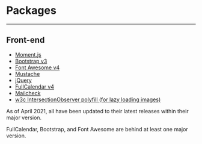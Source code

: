 # Packages

----

## Front-end

* [Moment.js](https://github.com/moment/moment/releases)
* [Bootstrap v3](https://getbootstrap.com/docs/3.3/)
* [Font Awesome v4](https://fontawesome.com/v4.7/)
* [Mustache](https://github.com/janl/mustache.js/releases)
* [jQuery](https://github.com/jquery/jquery/releases)
* [FullCalendar v4](https://github.com/fullcalendar/fullcalendar/releases)
* [Mailcheck](https://github.com/mailcheck/mailcheck/releases)
* [w3c IntersectionObserver polyfill (for lazy loading images)](https://github.com/w3c/IntersectionObserver/tree/main/polyfill)

As of April 2021, all have been updated to their latest releases within their major version.

FullCalendar, Bootstrap, and Font Awesome are behind at least one major version.
